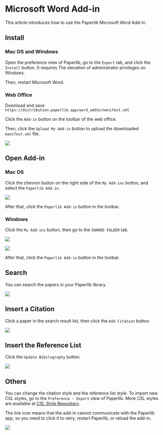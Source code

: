 # Microsoft Word Add-in

This article introduces how to use the Paperlib Microsoft Word Add-in.

## Install 

### Mac OS and Windows

Open the preference view of Paperlib, go to the `Export` tab, and click the `Install` button. It requires The elevation of administrator privileges on Windows.

Then, restart Microsoft Word.

### Web Office

Download and save `https://distribution.paperlib.app/word_addin/manifest.xml`

Click the `Add-in` button on the toolbar of the web office.

Then, click the `Upload My Add-in` button to upload the downloaded `manifest.xml` file.

![](/assets/images/guide/extensions/word/web-install.png)

## Open Add-in

### Mac OS

Click the chevron button on the right side of the `My Add-ins` botton, and select the `Paperlib Add-in`.

![](/assets/images/guide/extensions/word/macos-open.png)

After that, click the `Paperlib Add-in` button in the toolbar.

### Windows

Click the `My Add-ins` button, then go to the `SHARED FOLDER` tab.

![](/assets/images/guide/extensions/word/win-open-1.png)

![](/assets/images/guide/extensions/word/win-open-2.png)

After that, click the `Paperlib Add-in` button in the toolbar.

## Search 

You can search the papers in your Paperlib library.

![](/assets/images/guide/extensions/word/search.png)


## Insert a Citation

Click a paper in the search result list, then click the `Add Citation` button.

![](/assets/images/guide/extensions/word/add-cite.png)

## Insert the Reference List

Click the `Update Bibilography` button.

![](/assets/images/guide/extensions/word/update-ref.png)


## Others

You can change the citation style and the reference list style. To import new CSL styles, go to the `Preference - Export` view of Paperlib. More CSL styles are available at [CSL Style Repository](https://github.com/citation-style-language/styles).

The link icon means that the add-in cannot communicate with the Paperlib app, so you need to click it to retry, restart Paperlib, or reload the add-in.

![](/assets/images/guide/extensions/word/others.png)